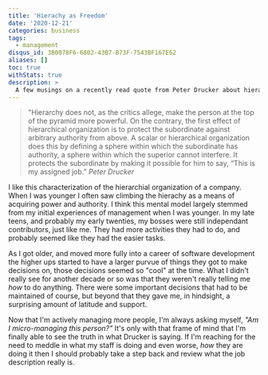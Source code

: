 ```yaml
---
title: 'Hierachy as Freedom'
date: '2020-12-21'
categories: business
tags:
  - management
disqus_id: 3B0078F6-6802-43B7-B73F-7543BF167E62
aliases: []
toc: true
withStats: true
description: >
  A few musings on a recently read quote from Peter Drucker about hierachial organizations.
---
```


> "Hierarchy does not, as the critics allege, make the person at the top of the pyramid more powerful. On the contrary, the first effect of hierarchical organization is to protect the subordinate against arbitrary authority from above. A scalar or hierarchical organization does this by defining a sphere within which the subordinate has authority, a sphere within which the superior cannot interfere. It protects the subordinate by making it possible for him to say, “This is my assigned job.”
> <cite>Peter Drucker</cite>

I like this characterization of the hierarchial organization of a company. When I was younger I often saw climbing the hierachy as a means of acquiring power and authority. I think this mental model largely stemmed from my initial experiences of management when I was younger. In my late teens, and probably my early twenties, my bosses were still independant contributors, just like me. They had more activities they had to do, and probably seemed like they had the easier tasks.

As I got older, and moved more fully into a career of software development the higher ups started to have a larger purvue of things they got to make decisions on, those decisions seemed so "cool" at the time. What I didn't really see for another decade or so was that they weren't really telling me _how_ to do anything. There were some important decisions that had to be maintained of course, but beyond that they gave me, in hindsight, a surprising amount of latitude and support.

Now that I'm actively managing more people, I'm always asking myself, _"Am I micro-managing this person?"_ It's only with that frame of mind that I'm finally able to see the truth in what Drucker is saying. If I'm reaching for the need to meddle in what my staff is doing and even worse, _how_ they are doing it then I should probably take a step back and review what the job description really is.
